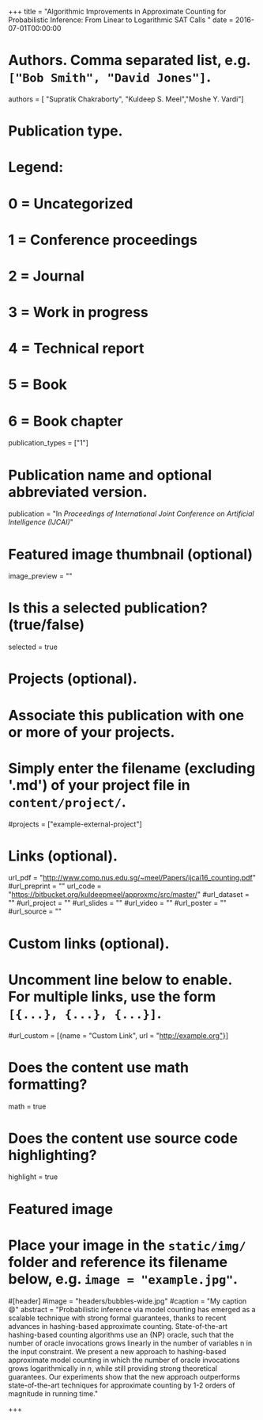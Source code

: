 +++
title = "Algorithmic Improvements in Approximate Counting for Probabilistic Inference: From Linear to Logarithmic SAT Calls  "
date = 2016-07-01T00:00:00

# Authors. Comma separated list, e.g. `["Bob Smith", "David Jones"]`.
authors = [ "Supratik Chakraborty", "Kuldeep S. Meel","Moshe Y. Vardi"]

# Publication type.
# Legend:
# 0 = Uncategorized
# 1 = Conference proceedings
# 2 = Journal
# 3 = Work in progress
# 4 = Technical report
# 5 = Book
# 6 = Book chapter
publication_types = ["1"]

# Publication name and optional abbreviated version.
publication = "In *Proceedings of International Joint Conference on Artificial Intelligence (IJCAI)*"


# Featured image thumbnail (optional)
image_preview = ""

# Is this a selected publication? (true/false)
selected = true

# Projects (optional).
#   Associate this publication with one or more of your projects.
#   Simply enter the filename (excluding '.md') of your project file in `content/project/`.
#projects = ["example-external-project"]


# Links (optional).
url_pdf = "http://www.comp.nus.edu.sg/~meel/Papers/ijcai16_counting.pdf"
#url_preprint = ""
url_code = "https://bitbucket.org/kuldeepmeel/approxmc/src/master/"
#url_dataset = ""
#url_project = ""
#url_slides = ""
#url_video = ""
#url_poster = ""
#url_source = ""

# Custom links (optional).
#   Uncomment line below to enable. For multiple links, use the form `[{...}, {...}, {...}]`.
#url_custom = [{name = "Custom Link", url = "http://example.org"}]

# Does the content use math formatting?
math = true

# Does the content use source code highlighting?
highlight = true

# Featured image
# Place your image in the `static/img/` folder and reference its filename below, e.g. `image = "example.jpg"`.
#[header]
#image = "headers/bubbles-wide.jpg"
#caption = "My caption :smile:"
abstract = "Probabilistic inference via model counting has emerged as a scalable technique with strong formal guarantees, thanks to recent advances in hashing-based approximate counting. State-of-the-art hashing-based counting algorithms use an {NP} oracle, such that the number of oracle invocations grows linearly in the number of variables n in the input constraint. We present a new approach to hashing-based approximate model counting in which the number of oracle invocations grows logarithmically in $n$, while still providing strong theoretical guarantees. Our experiments show that the new approach outperforms state-of-the-art techniques for approximate counting by 1-2 orders of magnitude in running time."

+++
